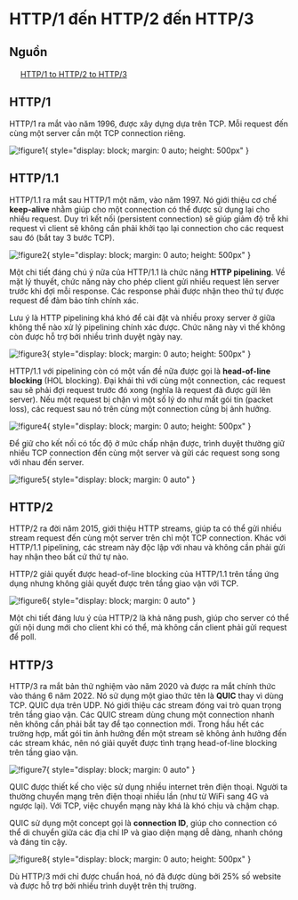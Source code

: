 # HTTP/1 đến HTTP/2 đến HTTP/3

## Nguồn

<img src="../../../img/bytebytego.png" width="16" height="16"/> [HTTP/1 to HTTP/2 to HTTP/3](https://www.youtube.com/watch?v=a-sBfyiXysI)

## HTTP/1

HTTP/1 ra mắt vào năm 1996, được xây dựng dựa trên TCP. Mỗi request đến cùng một server cần một TCP connection riêng.

![!figure1](figure1.png){ style="display: block; margin: 0 auto; height: 500px" }

## HTTP/1.1

HTTP/1.1 ra mắt sau HTTP/1 một năm, vào năm 1997. Nó giới thiệu cơ chế **keep-alive** nhằm giúp cho một connection có thể được sử dụng lại cho nhiều request. Duy trì kết nối (persistent connection) sẽ giúp giảm độ trễ khi request vì client sẽ không cần phải khởi tạo lại connection cho các request sau đó (bắt tay 3 bước TCP).

![!figure2](figure2.png){ style="display: block; margin: 0 auto; height: 500px" }

Một chi tiết đáng chú ý nữa của HTTP/1.1 là chức năng **HTTP pipelining**. Về mặt lý thuyết, chức năng này cho phép client gửi nhiều request lên server trước khi đợi mỗi response. Các response phải được nhận theo thứ tự được request để đảm bảo tính chính xác.

Lưu ý là HTTP pipelining khá khó để cài đặt và nhiều proxy server ở giữa không thể nào xử lý pipelining chính xác được. Chức năng này vì thế không còn được hỗ trợ bởi nhiều trình duyệt ngày nay.

![!figure3](figure3.png){ style="display: block; margin: 0 auto; height: 500px" }

HTTP/1.1 với pipelining còn có một vấn đề nữa được gọi là **head-of-line blocking** (HOL blocking). Đại khái thì với cùng một connection, các request sau sẽ phải đợi request trước đó xong (nghĩa là request đã được gửi lên server). Nếu một request bị chặn vì một số lý do như mất gói tin (packet loss), các request sau nó trên cùng một connection cũng bị ảnh hưởng.

![!figure4](figure4.png){ style="display: block; margin: 0 auto; height: 500px" }

Để giữ cho kết nối có tốc độ ở mức chấp nhận được, trình duyệt thường giữ nhiều TCP connection đến cùng một server và gửi các request song song với nhau đến server.

![!figure5](figure5.png){ style="display: block; margin: 0 auto" }

## HTTP/2

HTTP/2 ra đời năm 2015, giới thiệu HTTP streams, giúp ta có thể gửi nhiều stream request đến cùng một server trên chỉ một TCP connection. Khác với HTTP/1.1 pipelining, các stream này độc lập với nhau và không cần phải gửi hay nhận theo bất cứ thứ tự nào. 

HTTP/2 giải quyết được head-of-line blocking của HTTP/1.1 trên tầng ứng dụng nhưng không giải quyết được trên tầng giao vận với TCP.

![!figure6](figure6.png){ style="display: block; margin: 0 auto" }

Một chi tiết đáng lưu ý của HTTP/2 là khả năng push, giúp cho server có thể gửi nội dung mới cho client khi có thể, mà không cần client phải gửi request để poll.

## HTTP/3

HTTP/3 ra mắt bản thử nghiệm vào năm 2020 và được ra mắt chính thức vào tháng 6 năm 2022. Nó sử dụng một giao thức tên là **QUIC** thay vì dùng TCP. QUIC dựa trên UDP. Nó giới thiệu các stream đóng vai trò quan trọng trên tầng giao vận. Các QUIC stream dùng chung một connection nhanh nên không cần phải bắt tay để tạo connection mới. Trong hầu hết các trường hợp, mất gói tin ảnh hưởng đến một stream sẽ không ảnh hưởng đến các stream khác, nên nó giải quyết được tình trạng head-of-line blocking trên tầng giao vận.

![!figure7](figure7.png){ style="display: block; margin: 0 auto" }

QUIC được thiết kế cho việc sử dụng nhiều internet trên điện thoại. Người ta thường chuyển mạng trên điện thoại nhiều lần (như từ WiFi sang 4G và ngược lại). Với TCP, việc chuyển mạng này khá là khó chịu và chậm chạp.

QUIC sử dụng một concept gọi là **connection ID**, giúp cho connection có thể di chuyển giữa các địa chỉ IP và giao diện mạng dễ dàng, nhanh chóng và đáng tin cậy.

![!figure8](figure8.png){ style="display: block; margin: 0 auto; height: 500px" }

Dù HTTP/3 mới chỉ được chuẩn hoá, nó đã được dùng bởi 25% số website và được hỗ trợ bởi nhiều trình duyệt trên thị trường.
